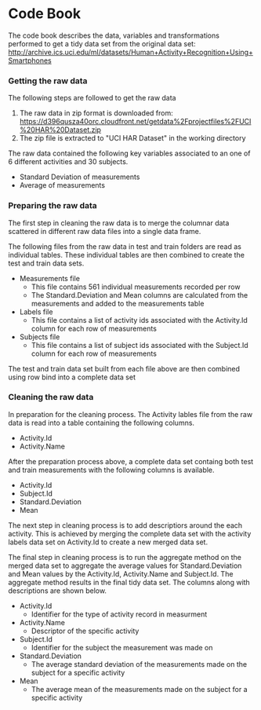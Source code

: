 Code Book 
====================

The code book describes the data, variables and transformations performed to get a tidy data set from the original data set: http://archive.ics.uci.edu/ml/datasets/Human+Activity+Recognition+Using+Smartphones 

### Getting the raw data
The following steps are followed to get the raw data

1. The raw data in zip format is downloaded from: https://d396qusza40orc.cloudfront.net/getdata%2Fprojectfiles%2FUCI%20HAR%20Dataset.zip 
2. The zip file is extracted to "UCI HAR Dataset" in the working directory

The raw data contained the following key variables associated to an one of 6 different activities and 30 subjects.
* Standard Deviation of measurements
* Average of measurements

### Preparing the raw data
The first step in cleaning the raw data is to merge the columnar data scattered in different raw data files into a single data frame.

The following files from the raw data in test and train folders are read as individual tables. These individual tables are then combined to create the test and train data sets.

* Measurements file 
    * This file contains 561 individual measurements recorded per row
    * The Standard.Deviation and Mean columns are calculated from the measurements and added to the measurements table
* Labels file 
    * This file contains a list of activity ids associated with the Activity.Id column for each row of measurements
* Subjects file 
    * This file contains a list of subject ids associated with the Subject.Id column for each row of measurements

The test and train data set built from each file above are then combined using row bind into a complete data set

### Cleaning the raw data
In preparation for the cleaning process. The Activity lables file from the raw data is read into a table containing the following columns.
* Activity.Id
* Activity.Name

After the preparation process above, a complete data set containg both test and train measurements with the following columns is available.
* Activity.Id
* Subject.Id
* Standard.Deviation
* Mean

The next step in cleaning process is to add descriptiors around the each activity. This is achieved by merging the complete data set with the activity labels data set on Activity.Id to create a new merged data set.


The final step in cleaning process is to run the aggregate method on the merged data set to aggregate the average values for Standard.Deviation and Mean values by the Activity.Id, Activity.Name and Subject.Id. The aggregate method results in the final tidy data set. The columns along with descriptions are shown below.

* Activity.Id
    * Identifier for the type of activity record in measurment
* Activity.Name
    * Descriptor of the specific activity
* Subject.Id
    * Identifier for the subject the measurement was made on
* Standard.Deviation
    * The average standard deviation of the measurements made on the subject for a specific activity
* Mean
    * The average mean of the measurements made on the subject for a specific activity